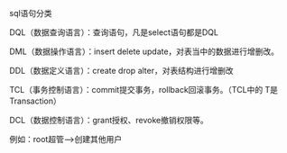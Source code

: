 sql语句分类



DQL（数据查询语言）：查询语句，凡是select语句都是DQL

DML（数据操作语言）：insert delete update，对表当中的数据进行增删改。

DDL（数据定义语言）：create drop alter，对表结构进行增删改

TCL（事务控制语言）：commit提交事务，rollback回滚事务。（TCL中的 T是Transaction）

DCL（数据控制语言）：grant授权、revoke撤销权限等。

例如：root超管\-->创建其他用户



